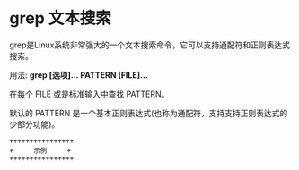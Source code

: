 # grep 文本搜索
  
  grep是Linux系统非常强大的一个文本搜索命令，它可以支持通配符和正则表达式搜索。
  
  用法:  **grep [选项]... PATTERN [FILE]...**  

  在每个 FILE 或是标准输入中查找 PATTERN。
  
  默认的 PATTERN 是一个基本正则表达式(也称为通配符，支持支持正则表达式的少部分功能)。

```
++++++++++++++++
+     示例     +
++++++++++++++++
```
